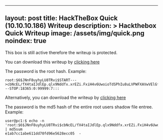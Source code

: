 ---
layout: post
title: HackTheBox Quick (10.10.10.186) Writeup
description: >
  Hackthebox Quick Writeup
  image: /assets/img/quick.png
  noindex: true
  ---

  This box is still active therefore the writeup is protected.

  You can download this writeup by [clicking here](/active/pdf/quick1.pdf)

  The password is the root hash. Example:
  ```
  root:$6$JNnF8uyhyLU8TRvi$START--->cbNcEL/fX4taIJdlEp.qlx9Nddfx.xrEZi.FxiH4v6UwoioTdSPhIu8uLVPWFXAVwVElGfsd46Dpg4zdOxfd0<---STOP:18365:0:99999:7:::
  ```
  Alternatively, you can download the writeup by  [clicking here](/active/pdf/quick2.pdf)

  The password is the md5 hash of the entire root users shadow file entree. Example:
  ```
  user@pc1:$ echo -n 'root:$6$JNnF8uyhyLU8TRvi$cbNcEL/fX4taIJdlEp.qlx9Nddfx.xrEZi.FxiH4v6UwoioTdSPhIu8uLVPWFXAVwVElGffi1sFDpg4zdOxfd0:18365:0:99999:7:::' | md5sum
  e1ab7cc1abe611dd70fd96e5628ecc05  -
  ```

